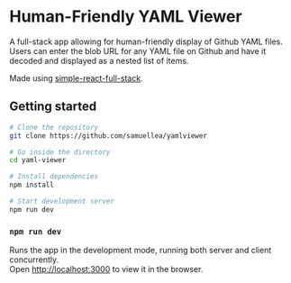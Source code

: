 # Human-Friendly YAML Viewer

A full-stack app allowing for human-friendly display of Github YAML files. Users can enter the blob URL for any YAML file on Github and have it decoded and displayed as a nested list of items.

Made using [simple-react-full-stack](https://github.com/crsandeep/simple-react-full-stack).

## Getting started

```bash
# Clone the repository
git clone https://github.com/samuellea/yamlviewer

# Go inside the directory
cd yaml-viewer

# Install dependencies
npm install

# Start development server
npm run dev
```

### `npm run dev`

Runs the app in the development mode, running both server and client concurrently.<br>
Open [http://localhost:3000](http://localhost:3000) to view it in the browser.